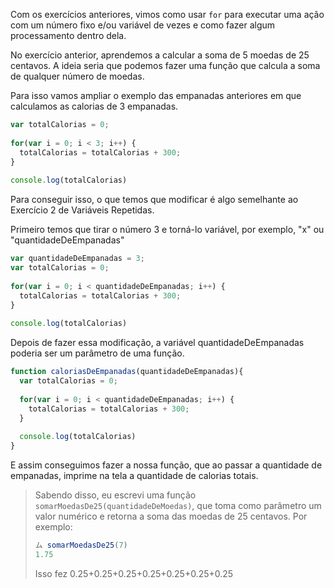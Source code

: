 Com os exercícios anteriores, vimos como usar `for` para executar uma ação com um número fixo e/ou variável de vezes e como fazer algum processamento dentro dela.
 
No exercício anterior, aprendemos a calcular a soma de 5 moedas de 25 centavos.
A ideia seria que podemos fazer uma função que calcula a soma de qualquer número de moedas.
 
Para isso vamos ampliar o exemplo das empanadas anteriores em que calculamos as calorias de 3 empanadas.
 
```javascript
var totalCalorias = 0;  
 
for(var i = 0; i < 3; i++) {
  totalCalorias = totalCalorias + 300;
}
 
console.log(totalCalorias)
```
 
Para conseguir isso, o que temos que modificar é algo semelhante ao Exercício 2 de Variáveis Repetidas.
 
Primeiro temos que tirar o número 3 e torná-lo variável, por exemplo, "x" ou "quantidadeDeEmpanadas"
 
```javascript
var quantidadeDeEmpanadas = 3;
var totalCalorias = 0;  
 
for(var i = 0; i < quantidadeDeEmpanadas; i++) {
  totalCalorias = totalCalorias + 300;
}
 
console.log(totalCalorias)
```
Depois de fazer essa modificação, a variável quantidadeDeEmpanadas poderia ser um parâmetro de uma função.
 
```javascript
function caloriasDeEmpanadas(quantidadeDeEmpanadas){
  var totalCalorias = 0;  
 
  for(var i = 0; i < quantidadeDeEmpanadas; i++) {
	totalCalorias = totalCalorias + 300;
  }
 
  console.log(totalCalorias)
}
```
 
E assim conseguimos fazer a nossa função, que ao passar a quantidade de empanadas, imprime na tela a quantidade de calorias totais.
 
 
> Sabendo disso, eu escrevi uma função `somarMoedasDe25(quantidadeDeMoedas)`, que toma como parâmetro um valor numérico e retorna a soma das moedas de 25 centavos.
Por exemplo:  
>  
> ```javascript
> ム somarMoedasDe25(7)
> 1.75
> ```
> Isso fez 0.25+0.25+0.25+0.25+0.25+0.25+0.25
